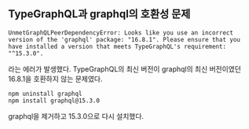 ## TypeGraphQL과 graphql의 호환성 문제
```
UnmetGraphQLPeerDependencyError: Looks like you use an incorrect version of the 'graphql' package: "16.8.1". Please ensure that you have installed a version that meets TypeGraphQL's requirement: "^15.3.0".
```
라는 에러가 발생했다. TypeGraphQL의 최신 버전이 graphql의 최신 버전이였던 16.8.1을 호환하지 않는 문제였다.
```
npm uninstall graphql
npm install graphql@15.3.0
```
graphql을 제거하고 15.3.0으로 다시 설치했다.